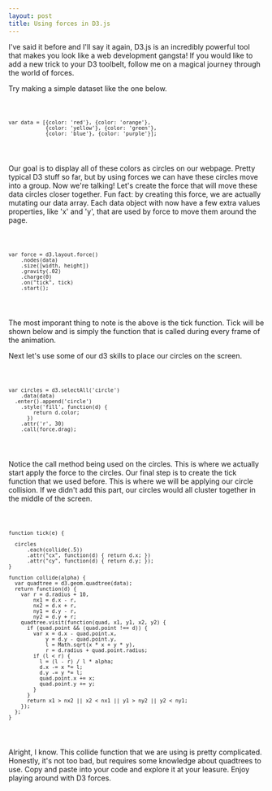 ```yaml
---
layout: post
title: Using forces in D3.js
---
```


I've said it before and I'll say it again, D3.js is an incredibly powerful tool that makes you look like a web development gangsta! If you would like to add a new trick to your D3 toolbelt, follow me on a magical journey through the world of forces.

Try making a simple dataset like the one below.

  <code>
  
    var data = [{color: 'red'}, {color: 'orange'}, 
                {color: 'yellow'}, {color: 'green'}, 
                {color: 'blue'}, {color: 'purple'}];

  </code>

Our goal is to display all of these colors as circles on our webpage. Pretty typical D3 stuff so far, but by using forces we can have these circles move into a group. Now we're talking! Let's create the force that will move these data circles closer together. Fun fact: by creating this force, we are actually mutating our data array. Each data object with now have a few extra values properties, like 'x' and 'y', that are used by force to move them around the page.

  <code>

    var force = d3.layout.force()
        .nodes(data)
        .size([width, height])
        .gravity(.02)
        .charge(0)
        .on("tick", tick)
        .start();

  </code>

The most imporant thing to note is the above is the tick function. Tick will be shown below and is simply the function that is called during every frame of the animation.

Next let's use some of our d3 skills to place our circles on the screen.

  <code>

    var circles = d3.selectAll('circle')
        .data(data)
      .enter().append('circle')
        .style('fill', function(d) {
            return d.color;
          })
        .attr('r', 30)
        .call(force.drag);

  </code>

Notice the call method being used on the circles. This is where we actually start apply the force to the circles. Our final step is to create the tick function that we used before. This is where we will be applying our circle collision. If we didn't add this part, our circles would all cluster together in the middle of the screen.

  <code>

    function tick(e) {

      circles
          .each(collide(.5))
          .attr("cx", function(d) { return d.x; })
          .attr("cy", function(d) { return d.y; });          
    }

    function collide(alpha) {
      var quadtree = d3.geom.quadtree(data);
      return function(d) {
        var r = d.radius + 10,
            nx1 = d.x - r,
            nx2 = d.x + r,
            ny1 = d.y - r,
            ny2 = d.y + r;
        quadtree.visit(function(quad, x1, y1, x2, y2) {
          if (quad.point && (quad.point !== d)) {
            var x = d.x - quad.point.x,
                y = d.y - quad.point.y,
                l = Math.sqrt(x * x + y * y),
                r = d.radius + quad.point.radius;
            if (l < r) {
              l = (l - r) / l * alpha;
              d.x -= x *= l;
              d.y -= y *= l;
              quad.point.x += x;
              quad.point.y += y;
            }
          }
          return x1 > nx2 || x2 < nx1 || y1 > ny2 || y2 < ny1;
        });
      };
    }

  </code>

Alright, I know. This collide function that we are using is pretty complicated. Honestly, it's not too bad, but requires some knowledge about quadtrees to use. Copy and paste into your code and explore it at your leasure. Enjoy playing around with D3 forces.
